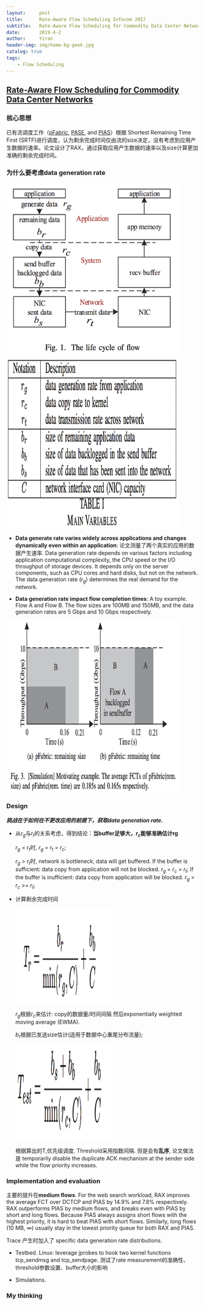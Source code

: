 ```yaml
---
layout:     post
title:      Rate-Aware Flow Scheduling Infocom 2017
subtitle:   Rate-Aware Flow Scheduling for Commodity Data Center Networks
date:       2019-4-2
author:     Yiran
header-img: img/home-bg-geek.jpg
catalog: true
tags:
    - Flow Scheduling
---
```


## [Rate-Aware Flow Scheduling for Commodity Data Center Networks](https://ieeexplore.ieee.org/document/8057082/)
### 核心思想 

已有流调度工作（[pFabric](https://web.stanford.edu/~skatti/pubs/sigcomm13-pfabric.pdf), [PASE](https://yi-ran.github.io/2019/03/29/PASE-SIGCOMM-2014/), and [PIAS](https://baiwei0427.github.io/papers/pias-ton.pdf)）根据 Shortest Remaining Time First (SRTF)进行调度，认为剩余完成时间仅由流的size决定，没有考虑到应用产生数据的速率。论文设计了RAX，通过获取应用产生数据的速率以及size计算更加准确的剩余完成时间。

### 为什么要考虑data generation rate
<img width="450" height="450" src="/img/post-rax-1.png"/>

<img width="450" height="450" src="/img/post-rax-2.png"/>

- **Data generate rate varies widely across applications and changes dynamically even within an application**: 论文测量了两个真实的应用的数据产生速率.
Data generation rate depends on various factors including application computational complexity, the CPU speed or the I/O throughput of storage devices. It depends only on the server components, such as CPU cores and hard disks, but not on the network. The data generation rate ($r_{g}$) determines the real demand
for the network.

- **Data generation rate impact flow completion times**: A toy example. Flow A and Flow B. The flow sizes are 100MB and 150MB, and the data generation rates are 5 Gbps and 10 Gbps respectively.

<img width="450" height="450" src="/img/post-rax-3.png"/>

### Design
***挑战在于如何在不更改应用的前提下，获取data generation rate.***

- 从$r_{g}$与$r_{t}$的关系考虑，得到结论：**当buffer足够大，$r_{c}$能够准确估计rg**

   $r_{g}$ = $r_{t}$时, $r_{g}$ = $r_{t}$ = $r_{c}$; 

   $r_{g}$ > $r_{t}$时, network is bottleneck, data will get buffered. If the buffer is sufficient: data copy from application will not be blocked. $r_{g}$ = $r_{c}$ > $r_{t}$; If the buffer is inufficient: data copy from application will be blocked. $r_{g}$ > $r_{c}$ >= $r_{t}$;

- 计算剩余完成时间
   
   <img width="250" height="250" src="/img/post-rax-4.png"/>

   $r_{g}$根据$r_{c}$来估计: copy的数据量/时间间隔 然后exponentially weighted moving average (EWMA).

   $b_{r}$根据已发送size估计(适用于数据中心重尾分布流量);

   <img width="250" height="250" src="/img/post-rax-5.png"/>

   根据算出的T,优先级调度. Threshold采用指数间隔. 但是会有**乱序**, 论文做法是 temporarily disable the duplicate ACK mechanism at the sender side while the flow priority increases.

### Implementation and evaluation

   主要的提升在**medium flows**. For the web search workload, RAX improves the average FCT over DCTCP and PIAS by 14.9% and 7.8% respectively. RAX outperforms PIAS by medium flows, and breaks even with PIAS by short and long flows. Because PIAS always assigns short flows with the highest priority, it is hard to beat PIAS with short flows. Similarly, long flows (10 MB, ∞) usually stay in the lowest priority queue for both RAX and PIAS. 

   Trace 产生时加入了 specific data generation rate distributions.
 
- Testbed. Linux: leverage jprobes to hook two kernel functions tcp_sendmsg and tcp_sendpage. 测试了rate measurement的准确性、threshold参数设置、buffer大小的影响

- Simulations. 

### My thinking
